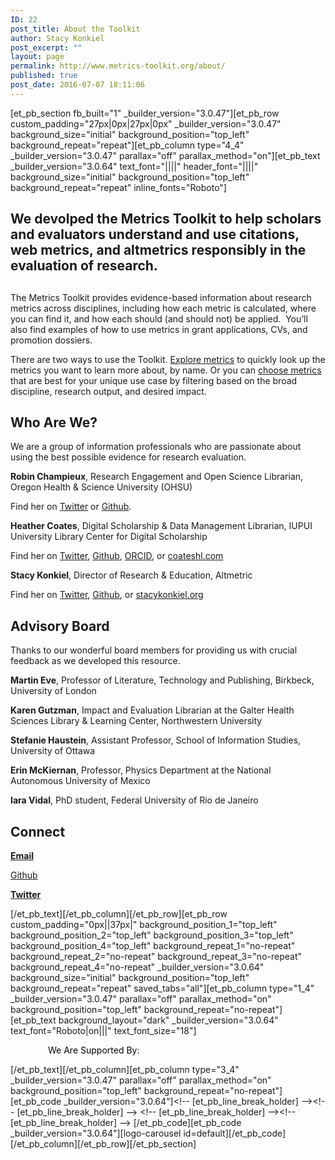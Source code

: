 ```yaml
---
ID: 22
post_title: About the Toolkit
author: Stacy Konkiel
post_excerpt: ""
layout: page
permalink: http://www.metrics-toolkit.org/about/
published: true
post_date: 2016-07-07 18:11:06
---
```

[et_pb_section fb_built="1" _builder_version="3.0.47"][et_pb_row custom_padding="27px|0px|27px|0px" _builder_version="3.0.47" background_size="initial" background_position="top_left" background_repeat="repeat"][et_pb_column type="4_4" _builder_version="3.0.47" parallax="off" parallax_method="on"][et_pb_text _builder_version="3.0.64" text_font="||||" header_font="||||" background_size="initial" background_position="top_left" background_repeat="repeat" inline_fonts="Roboto"]
<h2>We devolped the Metrics Toolkit to help scholars and evaluators understand and use citations, web metrics, and altmetrics responsibly in the evaluation of research.</h2>
<h2></h2>
The Metrics Toolkit provides evidence-based information about research metrics across disciplines, including how each metric is calculated, where you can find it, and how each should (and should not) be applied.  You’ll also find examples of how to use metrics in grant applications, CVs, and promotion dossiers.

There are two ways to use the Toolkit. <a href="http://metrics-toolkit.org/explore-metrics">Explore metrics</a> to quickly look up the metrics you want to learn more about, by name. Or you can <a href="http://metrics-toolkit.org/choose-metrics/">choose metrics</a> that are best for your unique use case by filtering based on the broad discipline, research output, and desired impact.
<h2>Who Are We?</h2>
We are a group of information professionals who are passionate about using the best possible evidence for research evaluation.

<strong>Robin Champieux</strong>, Research Engagement and Open Science Librarian, Oregon Health &amp; Science University (OHSU)

Find her on <a href="https://twitter.com/rchampieux">Twitter</a> or <a href="https://github.com/rchampieux">Github</a>.

<strong>Heather Coates</strong>, Digital Scholarship &amp; Data Management Librarian, IUPUI University Library Center for Digital Scholarship

Find her on <a href="https://twitter.com/iandpangurban">Twitter</a>, <a href="https://github.com/coateshl">Github</a>, <a href="http://orcid.org/0000-0003-4290-6997">ORCID</a>, or <a href="http://coateshl.com/">coateshl.com</a>

<strong>Stacy Konkiel</strong>, Director of Research &amp; Education, Altmetric

Find her on <a href="http://twitter.com/skonkiel">Twitter</a>, <a href="https://github.com/skonkiel/">Github</a>, or <a href="http://stacykonkiel.org">stacykonkiel.org</a>
<h2>Advisory Board</h2>
Thanks to our wonderful board members for providing us with crucial feedback as we developed this resource.

<strong>Martin Eve</strong>, Professor of Literature, Technology and Publishing, Birkbeck, University of London

<strong>Karen Gutzman</strong>, Impact and Evaluation Librarian at the Galter Health Sciences Library &amp; Learning Center, Northwestern University

<strong>Stefanie Haustein</strong>, Assistant Professor, School of Information Studies, University of Ottawa

<strong>Erin McKiernan</strong>, Professor, Physics Department at the National Autonomous University of Mexico

<strong>Iara Vidal</strong>, PhD student, Federal University of Rio de Janeiro
<h2>Connect</h2>
<strong><a href="mailto:metricstoolkit@gmail.com">Email</a></strong>

<a href="https://github.com/Metrics-Toolkit/Metrics-Toolkit">Github</a>

<strong> <a href="https://twitter.com/Metrics_Toolkit">Twitter</a></strong>

[/et_pb_text][/et_pb_column][/et_pb_row][et_pb_row custom_padding="0px||37px|" background_position_1="top_left" background_position_2="top_left" background_position_3="top_left" background_position_4="top_left" background_repeat_1="no-repeat" background_repeat_2="no-repeat" background_repeat_3="no-repeat" background_repeat_4="no-repeat" _builder_version="3.0.64" background_size="initial" background_position="top_left" background_repeat="repeat" saved_tabs="all"][et_pb_column type="1_4" _builder_version="3.0.47" parallax="off" parallax_method="on" background_position="top_left" background_repeat="no-repeat"][et_pb_text background_layout="dark" _builder_version="3.0.64" text_font="Roboto|on|||" text_font_size="18"]
<p style="padding-left: 60px;"><span style="color: #050505;">We Are</span>
<span style="color: #050505;">Supported By:</span></p>
[/et_pb_text][/et_pb_column][et_pb_column type="3_4" _builder_version="3.0.47" parallax="off" parallax_method="on" background_position="top_left" background_repeat="no-repeat"][et_pb_code _builder_version="3.0.64"]&lt;!-- [et_pb_line_break_holder] --&gt;&lt;!-- [et_pb_line_break_holder] --&gt; &lt;!-- [et_pb_line_break_holder] --&gt;&lt;!-- [et_pb_line_break_holder] --&gt; [/et_pb_code][et_pb_code _builder_version="3.0.64"][logo-carousel id=default][/et_pb_code][/et_pb_column][/et_pb_row][/et_pb_section]